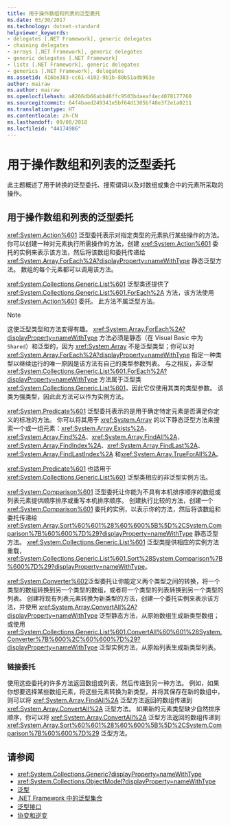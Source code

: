 ```yaml
---
title: 用于操作数组和列表的泛型委托
ms.date: 03/30/2017
ms.technology: dotnet-standard
helpviewer_keywords:
- delegates [.NET Framework], generic delegates
- chaining delegates
- arrays [.NET Framework], generic delegates
- generic delegates [.NET Framework]
- lists [.NET Framework], generic delegates
- generics [.NET Framework], delegates
ms.assetid: 416be383-cc61-4102-9b1b-88b51adb963e
author: mairaw
ms.author: mairaw
ms.openlocfilehash: a8266db66abb46ffc9503bdaeaf4ec4078177760
ms.sourcegitcommit: 64f4baed249341e5bf64d1385bf48e3f2e1a0211
ms.translationtype: HT
ms.contentlocale: zh-CN
ms.lasthandoff: 09/08/2018
ms.locfileid: "44174986"
---
```

# <a name="generic-delegates-for-manipulating-arrays-and-lists"></a>用于操作数组和列表的泛型委托
此主题概述了用于转换的泛型委托、搜索谓词以及对数组或集合中的元素所采取的操作。  
  
## <a name="generic-delegates-for-manipulating-arrays-and-lists"></a>用于操作数组和列表的泛型委托  
 <xref:System.Action%601> 泛型委托表示对指定类型的元素执行某些操作的方法。 你可以创建一种对元素执行所需操作的方法，创建 <xref:System.Action%601> 委托的实例来表示该方法，然后将该数组和委托传递给 <xref:System.Array.ForEach%2A?displayProperty=nameWithType> 静态泛型方法。 数组的每个元素都可以调用该方法。  
  
 <xref:System.Collections.Generic.List%601> 泛型类还提供了 <xref:System.Collections.Generic.List%601.ForEach%2A> 方法，该方法使用 <xref:System.Action%601> 委托。 此方法不属泛型方法。  
  
> [!NOTE]
>  这使泛型类型和方法变得有趣。 <xref:System.Array.ForEach%2A?displayProperty=nameWithType> 方法必须是静态（在 Visual Basic 中为 `Shared`）和泛型的，因为 <xref:System.Array> 不是泛型类型；你可以对 <xref:System.Array.ForEach%2A?displayProperty=nameWithType> 指定一种类型以继续运行的唯一原因是该方法有自己的类型参数列表。 与之相反，非泛型 <xref:System.Collections.Generic.List%601.ForEach%2A?displayProperty=nameWithType> 方法属于泛型类 <xref:System.Collections.Generic.List%601>，因此它仅使用其类的类型参数。 该类为强类型，因此此方法可以作为实例方法。  
  
 <xref:System.Predicate%601> 泛型委托表示的是用于确定特定元素是否满足你定义的标准的方法。 你可以将其用于 <xref:System.Array> 的以下静态泛型方法来搜索一个或一组元素：<xref:System.Array.Exists%2A>、<xref:System.Array.Find%2A>、<xref:System.Array.FindAll%2A>、<xref:System.Array.FindIndex%2A>、<xref:System.Array.FindLast%2A>、<xref:System.Array.FindLastIndex%2A> 和<xref:System.Array.TrueForAll%2A>。  
  
 <xref:System.Predicate%601> 也适用于 <xref:System.Collections.Generic.List%601> 泛型类相应的非泛型实例方法。  
  
 <xref:System.Comparison%601> 泛型委托让你能为不具有本机排序顺序的数组或列表元素提供顺序排序或重写本机排序顺序。 创建执行比较的方法，创建一个 <xref:System.Comparison%601> 委托的实例，以表示你的方法，然后将该数组和委托传递给 <xref:System.Array.Sort%60%601%28%60%600%5B%5D%2CSystem.Comparison%7B%60%600%7D%29?displayProperty=nameWithType> 静态泛型方法。 <xref:System.Collections.Generic.List%601> 泛型类提供相应的实例方法重载，<xref:System.Collections.Generic.List%601.Sort%28System.Comparison%7B%600%7D%29?displayProperty=nameWithType>。  
  
 <xref:System.Converter%602>泛型委托让你能定义两个类型之间的转换，将一个类型的数组转换到另一个类型的数组，或者将一个类型的列表转换到另一个类型的列表。 创建将现有列表元素转换为新类型的方法，创建一个委托实例来表示该方法，并使用 <xref:System.Array.ConvertAll%2A?displayProperty=nameWithType> 泛型静态方法，从原始数组生成新类型数组；或使用 <xref:System.Collections.Generic.List%601.ConvertAll%60%601%28System.Converter%7B%600%2C%60%600%7D%29?displayProperty=nameWithType> 泛型实例方法，从原始列表生成新类型列表。  
  
### <a name="chaining-delegates"></a>链接委托  
 使用这些委托的许多方法返回数组或列表，然后传递到另一种方法。 例如，如果你想要选择某些数组元素，将这些元素转换为新类型，并将其保存在新的数组中，则可以将 <xref:System.Array.FindAll%2A> 泛型方法返回的数组传递到 <xref:System.Array.ConvertAll%2A> 泛型方法。 如果新的元素类型缺少自然排序顺序，你可以将 <xref:System.Array.ConvertAll%2A> 泛型方法返回的数组传递到 <xref:System.Array.Sort%60%601%28%60%600%5B%5D%2CSystem.Comparison%7B%60%600%7D%29> 泛型方法。  
  
## <a name="see-also"></a>请参阅

- <xref:System.Collections.Generic?displayProperty=nameWithType>  
- <xref:System.Collections.ObjectModel?displayProperty=nameWithType>  
- [泛型](../../../docs/standard/generics/index.md)  
- [.NET Framework 中的泛型集合](../../../docs/standard/generics/collections.md)  
- [泛型接口](../../../docs/standard/generics/interfaces.md)  
- [协变和逆变](../../../docs/standard/generics/covariance-and-contravariance.md)
